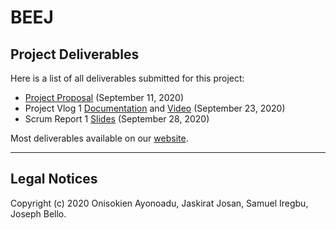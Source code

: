 # BEEJ


## Project Deliverables 

Here is a list of all deliverables submitted for this project: 

- [Project Proposal](https://github.com/ayonoaduo/BEEJ-Project/blob/master/Documentation/Project%20Proposal.pdf) (September 11, 2020)
- Project Vlog 1 [Documentation](https://github.com/holtzmak/Humane-Transport/wiki/Project-Vlog-1-Documentation) and [Video](https://www.youtube.com/watch?v=yEHSdMMVPaU) (September 23, 2020)
- Scrum Report 1 [Slides](https://sanakhan1997.github.io/Humane-Transport/) (September 28, 2020)

Most deliverables available on our [website](https://sanakhan1997.github.io/Humane-Transport/).

***

## Legal Notices

Copyright (c) 2020 Onisokien Ayonoadu, Jaskirat Josan, Samuel Iregbu, Joseph Bello.

